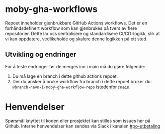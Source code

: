 # moby-gha-workflows

Repoet inneholder gjenbrukbare GitHub Actions workflows. Det er en forhåndsdefinert workflow som kan gjenbrukes på
tvers av flere repositorier. Dette lar oss sentralisere og standardisere CI/CD-logikk,
slik at vi kan oppdatere, vedlikeholde og skalere denne logikken på ett sted.


## Utvikling og endringer

For å teste endringer før de merges inn i main må du gjøre følgende:

1. Du må lage en branch i dette github actions repoet.
2. Der du ønsker å bruke workflow fra branch i dette repoet bruker du: `@branch-navn-i-moby-gha-workflow-repo` istedenfor `@main`.

# Henvendelser

Spørsmål knyttet til koden eller prosjektet kan stilles som issues her på Github.
Interne henvendelser kan sendes via Slack i kanalen [#po-utbetaling](https://nav-it.slack.com/archives/CKZADNFBP)
